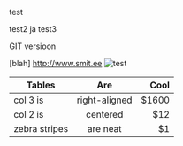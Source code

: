 test

test2 ja test3

GIT versioon

[blah] http://www.smit.ee
![test](https://upload.wikimedia.org/wikipedia/en/thumb/c/c9/Smit_International.svg/853px-Smit_International.svg.png)

| Tables        | Are           | Cool  |
| ------------- |:-------------:| -----:|
| col 3 is      | right-aligned | $1600 |
| col 2 is      | centered      |   $12 |
| zebra stripes | are neat      |    $1 |

